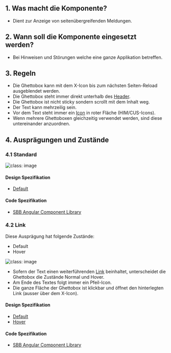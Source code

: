 ## 1. Was macht die Komponente?
* Dient zur Anzeige von seitenübergreifenden Meldungen.

## 2. Wann soll die Komponente eingesetzt werden? 
* Bei Hinweisen und Störungen welche eine ganze Applikation betreffen.

## 3. Regeln
* Die Ghettobox kann mit dem X-Icon bis zum nächsten Seiten-Reload ausgeblendet werden.
* Die Ghettobox steht immer direkt unterhalb des [Header](https://digital.sbb.ch/de/modules/header).
* Die Ghettobox ist nicht sticky sondern scrollt mit dem Inhalt weg.
* Der Text kann mehrzeilig sein.
* Vor dem Text steht immer ein [Icon](https://digital.sbb.ch/de/icons-und-piktogramme/sbb-icons) in roter Fläche (HIM/CUS-Icons).
* Wenn mehrere Ghettoboxen gleichzeitig verwendet werden, sind diese untereinander anzuordnen.

## 4. Ausprägungen und Zustände
### 4.1 Standard
![](https://raw.githubusercontent.com/sbb-design-systems/sbb-design-system/master/website/components/ghettobox/images/ghettobox_default.png 'class: image') 

#### Design Spezifikation
* [Default](https://sbb.invisionapp.com/d/main#/console/15744722/328136671/inspect)

#### Code Spezifikation
* [SBB Angular Component Library](https://sbb-angular.app.sbb.ch/latest/content/ghettobox)

### 4.2 Link
Diese Ausprägung hat folgende Zustände:
* Default
* Hover

![](https://raw.githubusercontent.com/sbb-design-systems/sbb-design-system/master/website/components/ghettobox/images/ghettobox_link.png 'class: image') 
* Sofern der Text einen weiterführenden [Link](https://digital.sbb.ch/de/components/link) beinhaltet, unterscheidet die Ghettobox die Zustände Normal und Hover.
* Am Ende des Textes folgt immer ein Pfeil-Icon.
* Die ganze Fläche der Ghettobox ist klickbar und öffnet den hinterlegten Link (ausser über dem X-Icon).

#### Design Spezifikation
* [Default](https://sbb.invisionapp.com/d/main#/console/15744722/328136672/inspect)
* [Hover](https://sbb.invisionapp.com/d/main#/console/15744722/328136673/inspect)

#### Code Spezifikation
* [SBB Angular Component Library](https://sbb-angular.app.sbb.ch/latest/content/ghettobox)